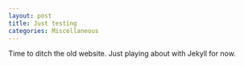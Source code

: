 ```yaml
---
layout: post
title: Just testing
categories: Miscellaneous
---
```


Time to ditch the old website. Just playing about with Jekyll for now.